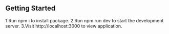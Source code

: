 ## Getting Started

1.Run npm i to install package.
2.Run npm run dev to start the development server.
3.Visit http://localhost:3000 to view application.